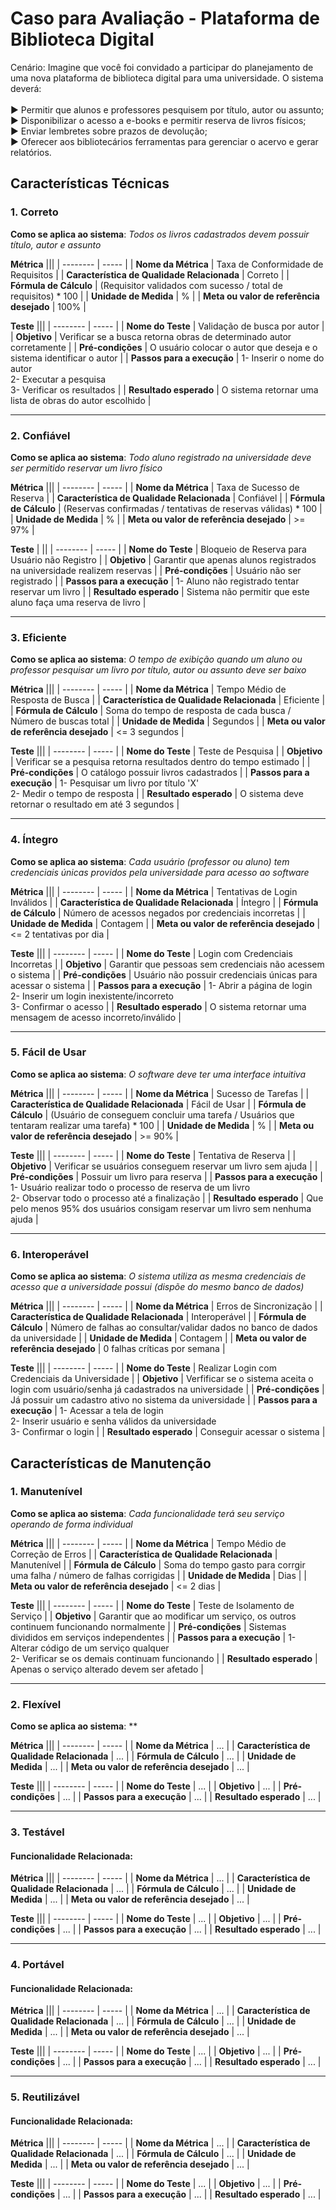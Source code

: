 # Caso para Avaliação - Plataforma de Biblioteca Digital

Cenário: Imagine que você foi convidado a participar do
planejamento de uma nova plataforma de biblioteca digital
para uma universidade. O sistema deverá:
<br><br>
▶ Permitir que alunos e professores pesquisem por título,
autor ou assunto;
<br>
▶ Disponibilizar o acesso a e-books e permitir reserva de
livros físicos;
<br>
▶ Enviar lembretes sobre prazos de devolução;
<br>
▶ Oferecer aos bibliotecários ferramentas para gerenciar o
acervo e gerar relatórios.


## Características Técnicas

### 1. Correto

**Como se aplica ao sistema**: *Todos os livros cadastrados devem possuir título, autor e assunto*
 
**Métrica**
 |||
| -------- | ----- |
| **Nome da Métrica** | Taxa de Conformidade de Requisitos |
| **Característica de Qualidade Relacionada** | Correto |
| **Fórmula de Cálculo** | (Requisitor validados com sucesso / total de requisitos) * 100 |
| **Unidade de Medida** | % |
| **Meta ou valor de referência desejado** | 100% |

**Teste**
 |||
| -------- | ----- |
| **Nome do Teste** | Validação de busca por autor |
| **Objetivo** | Verificar se a busca retorna obras de determinado autor corretamente |
| **Pré-condições** | O usuário colocar o autor que deseja e o sistema identificar o autor |
| **Passos para a execução** | 1- Inserir o nome do autor <br> 2- Executar a pesquisa <br> 3- Verificar os resultados |
| **Resultado esperado** | O sistema retornar uma lista de obras do autor escolhido |

---
### 2. Confiável

**Como se aplica ao sistema**: *Todo aluno registrado na universidade deve ser permitido reservar um livro físico*
 
**Métrica**
 |||
| -------- | ----- |
| **Nome da Métrica** | Taxa de Sucesso de Reserva |
| **Característica de Qualidade Relacionada** | Confiável |
| **Fórmula de Cálculo** | (Reservas confirmadas / tentativas de reservas válidas) * 100 |
| **Unidade de Medida** | % |
| **Meta ou valor de referência desejado** | >= 97% |

**Teste**
 |  ||
| -------- | ----- |
| **Nome do Teste** | Bloqueio de Reserva para Usuário não Registro |
| **Objetivo** | Garantir que apenas alunos registrados na universidade realizem reservas |
| **Pré-condições** | Usuário não ser registrado |
| **Passos para a execução** | 1- Aluno não registrado tentar reservar um livro |
| **Resultado esperado** | Sistema não permitir que este aluno faça uma reserva de livro |

---
### 3. Eficiente

**Como se aplica ao sistema**: *O tempo de exibição quando um aluno ou professor pesquisar um livro por título, autor ou assunto deve ser baixo*
 
**Métrica**
 |||
| -------- | ----- |
| **Nome da Métrica** | Tempo Médio de Resposta de Busca |
| **Característica de Qualidade Relacionada** | Eficiente |
| **Fórmula de Cálculo** | Soma do tempo de resposta de cada busca / Número de buscas total |
| **Unidade de Medida** | Segundos |
| **Meta ou valor de referência desejado** | <= 3 segundos |

**Teste**
 |||
| -------- | ----- |
| **Nome do Teste** | Teste de Pesquisa |
| **Objetivo** | Verificar se a pesquisa retorna resultados dentro do tempo estimado |
| **Pré-condições** | O catálogo possuir livros cadastrados |
| **Passos para a execução** | 1- Pesquisar um livro por título 'X' <br> 2- Medir o tempo de resposta |
| **Resultado esperado** | O sistema deve retornar o resultado em até 3 segundos |

---
### 4. Íntegro

**Como se aplica ao sistema**: *Cada usuário (professor ou aluno) tem credenciais únicas providos pela universidade para acesso ao software*

**Métrica**
 |||
| -------- | ----- |
| **Nome da Métrica** | Tentativas de Login Inválidos |
| **Característica de Qualidade Relacionada** | Íntegro |
| **Fórmula de Cálculo** | Número de acessos negados por credenciais incorretas |
| **Unidade de Medida** | Contagem |
| **Meta ou valor de referência desejado** | <= 2 tentativas por dia |

**Teste**
 |||
| -------- | ----- |
| **Nome do Teste** | Login com Credenciais Incorretas |
| **Objetivo** | Garantir que pessoas sem credenciais não acessem o sistema |
| **Pré-condições** | Usuário não possuir credenciais únicas para acessar o sistema |
| **Passos para a execução** | 1- Abrir a página de login <br> 2- Inserir um login inexistente/incorreto <br> 3- Confirmar o acesso |
| **Resultado esperado** | O sistema retornar uma mensagem de acesso incorreto/inválido |

---
### 5. Fácil de Usar

**Como se aplica ao sistema**: *O software deve ter uma interface intuitiva*

**Métrica**
 |||
| -------- | ----- |
| **Nome da Métrica** | Sucesso de Tarefas |
| **Característica de Qualidade Relacionada** | Fácil de Usar |
| **Fórmula de Cálculo** | (Usuário de conseguem concluir uma tarefa / Usuários que tentaram realizar uma tarefa) * 100 |
| **Unidade de Medida** | % |
| **Meta ou valor de referência desejado** | >= 90% |

**Teste**
 |||
| -------- | ----- |
| **Nome do Teste** | Tentativa de Reserva |
| **Objetivo** | Verificar se usuários conseguem reservar um livro sem ajuda |
| **Pré-condições** | Possuir um livro para reserva |
| **Passos para a execução** | 1- Usuário realizar todo o processo de reserva de um livro <br> 2- Observar todo o processo até a finalização |
| **Resultado esperado** | Que pelo menos 95% dos usuários consigam reservar um livro sem nenhuma ajuda |

---
### 6. Interoperável

**Como se aplica ao sistema**: *O sistema utiliza as mesma credenciais de acesso que a universidade possui (dispõe do mesmo banco de dados)*
 
**Métrica**
 |||
| -------- | ----- |
| **Nome da Métrica** | Erros de Sincronização |
| **Característica de Qualidade Relacionada** | Interoperável |
| **Fórmula de Cálculo** | Número de falhas ao consultar/validar dados no banco de dados da universidade |
| **Unidade de Medida** | Contagem |
| **Meta ou valor de referência desejado** | 0 falhas críticas por semana |

**Teste**
 |||
| -------- | ----- |
| **Nome do Teste** | Realizar Login com Credenciais da Universidade |
| **Objetivo** | Verfificar se o sistema aceita o login com usuário/senha já cadastrados na universidade |
| **Pré-condições** | Já possuir um cadastro ativo no sistema da universidade |
| **Passos para a execução** | 1- Acessar a tela de login <br> 2- Inserir usuário e senha válidos da universidade <br> 3- Confirmar o login |
| **Resultado esperado** | Conseguir acessar o sistema |

## Características de Manutenção

### 1. Manutenível

**Como se aplica ao sistema**: *Cada funcionalidade terá seu serviço operando de forma individual*
 
**Métrica**
 |||
| -------- | ----- |
| **Nome da Métrica** | Tempo Médio de Correção de Erros |
| **Característica de Qualidade Relacionada** | Manutenível |
| **Fórmula de Cálculo** | Soma do tempo gasto para corrgir uma falha / número de falhas corrigidas |
| **Unidade de Medida** | Dias |
| **Meta ou valor de referência desejado** | <= 2 dias |

**Teste**
 |||
| -------- | ----- |
| **Nome do Teste** | Teste de Isolamento de Serviço |
| **Objetivo** | Garantir que ao modificar um serviço, os outros continuem funcionando normalmente |
| **Pré-condições** | Sistemas divididos em serviços independentes |
| **Passos para a execução** | 1- Alterar código de um serviço qualquer <br> 2- Verificar se os demais continuam funcionando |
| **Resultado esperado** | Apenas o serviço alterado devem ser afetado |

---
### 2. Flexível

**Como se aplica ao sistema**: **
 
**Métrica**
 |||
| -------- | ----- |
| **Nome da Métrica** | ... |
| **Característica de Qualidade Relacionada** | ... |
| **Fórmula de Cálculo** | ... |
| **Unidade de Medida** | ... |
| **Meta ou valor de referência desejado** | ... |

**Teste**
 |||
| -------- | ----- |
| **Nome do Teste** | ... |
| **Objetivo** | ... |
| **Pré-condições** | ... |
| **Passos para a execução** | ... |
| **Resultado esperado** | ... |

---
### 3. Testável

#### Funcionalidade Relacionada: 
 
**Métrica**
 |||
| -------- | ----- |
| **Nome da Métrica** | ... |
| **Característica de Qualidade Relacionada** | ... |
| **Fórmula de Cálculo** | ... |
| **Unidade de Medida** | ... |
| **Meta ou valor de referência desejado** | ... |

**Teste**
 |||
| -------- | ----- |
| **Nome do Teste** | ... |
| **Objetivo** | ... |
| **Pré-condições** | ... |
| **Passos para a execução** | ... |
| **Resultado esperado** | ... |

---
### 4. Portável

#### Funcionalidade Relacionada: 
 
**Métrica**
 |||
| -------- | ----- |
| **Nome da Métrica** | ... |
| **Característica de Qualidade Relacionada** | ... |
| **Fórmula de Cálculo** | ... |
| **Unidade de Medida** | ... |
| **Meta ou valor de referência desejado** | ... |

**Teste**
 |||
| -------- | ----- |
| **Nome do Teste** | ... |
| **Objetivo** | ... |
| **Pré-condições** | ... |
| **Passos para a execução** | ... |
| **Resultado esperado** | ... |

---
### 5. Reutilizável

#### Funcionalidade Relacionada: 
 
**Métrica**
 |||
| -------- | ----- |
| **Nome da Métrica** | ... |
| **Característica de Qualidade Relacionada** | ... |
| **Fórmula de Cálculo** | ... |
| **Unidade de Medida** | ... |
| **Meta ou valor de referência desejado** | ... |

**Teste**
 |||
| -------- | ----- |
| **Nome do Teste** | ... |
| **Objetivo** | ... |
| **Pré-condições** | ... |
| **Passos para a execução** | ... |
| **Resultado esperado** | ... |
